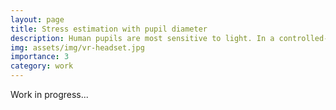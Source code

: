 ```yaml
---
layout: page
title: Stress estimation with pupil diameter
description: Human pupils are most sensitive to light. In a controlled-lighting environment, we can use the pupil diameter information to predict user stress level. 
img: assets/img/vr-headset.jpg
importance: 3
category: work
---
```


Work in progress...
